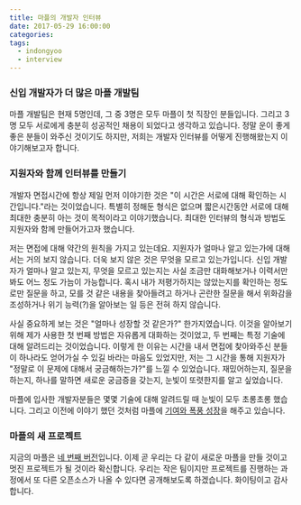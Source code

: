 ```yaml
---
title: 마플의 개발자 인터뷰
date: 2017-05-29 16:00:00
categories:
tags:
  - indongyoo
  - interview
---
```


### 신입 개발자가 더 많은 마플 개발팀

마플 개발팀은 현재 5명인데, 그 중 3명은 모두 마플이 첫 직장인 분들입니다. 그리고 3명 모두 서로에게 충분히 성공적인 채용이 되었다고 생각하고 있습니다. 정말 운이 좋게 좋은 분들이 와주신 것이기도 하지만, 저희는 개발자 인터뷰를 어떻게 진행해왔는지 이야기해보고자 합니다.

### 지원자와 함께 인터뷰를 만들기

개발자 면접시간에 항상 제일 먼저 이야기한 것은 "이 시간은 서로에 대해 확인하는 시간입니다."라는 것이었습니다. 특별히 정해둔 형식은 없으며 짧은시간동안 서로에 대해 최대한 충분히 아는 것이 목적이라고 이야기했습니다. 최대한 인터뷰의 형식과 방법도 지원자와 함께 만들어가고자 했습니다.

저는 면접에 대해 약간의 원칙을 가지고 있는데요. 지원자가 얼마나 알고 있는가에 대해서는 거의 보지 않습니다. 더욱 보지 않은 것은 무엇을 모르고 있는가입니다. 신입 개발자가 얼마나 알고 있는지, 무엇을 모르고 있는지는 사실 조금만 대화해보거나 이력서만 봐도 어느 정도 가늠이 가능합니다. 혹시 내가 저평가하지는 않았는지를 확인하는 정도로만 질문을 하고, 모를 것 같은 내용을 찾아들려고 하거나 곤란한 질문을 해서 위화감을 조성하거나 위기 능력(?)을 알아보는 일 등은 전혀 하지 않습니다.

사실 중요하게 보는 것은 "얼마나 성장할 것 같은가?" 한가지였습니다. 이것을 알아보기 위해 제가 사용한 첫 번째 방법은 자유롭게 대화하는 것이었고, 두 번째는 특정 기술에 대해 알려드리는 것이었습니다. 이렇게 한 이유는 시간을 내서 면접에 찾아와주신 분들이 하나라도 얻어가실 수 있길 바라는 마음도 있었지만, 저는 그 시간을 통해 지원자가 "정말로 이 문제에 대해서 궁금해하는가?"를 느낄 수 있었습니다. 재밌어하는지, 질문을 하는지, 하나를 말하면 새로운 궁금증을 갖는지, 눈빛이 또렷한지를 알고 싶었습니다.

마플에 입사한 개발자분들은 몇몇 기술에 대해 알려드릴 때 눈빛이 모두 초롱초롱 했습니다. 그리고 이전에 이야기 했던 것처럼 마플에 [기여와 폭풍 성장](/2017/05/25/partialjs/)을 해주고 있습니다.

### 마플의 새 프로젝트

지금의 마플은 [네 번째 버전](http://www.marpple.com)입니다. 이제 곧 우리는 다 같이 새로운 마플을 만들 것이고 멋진 프로젝트가 될 것이라 확신합니다. 우리는 작은 팀이지만 프로젝트를 진행하는 과정에서 또 다른 오픈소스가 나올 수 있다면 공개해보도록 하겠습니다. 화이팅이고 감사합니다.
